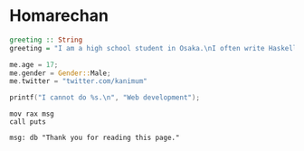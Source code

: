 # Homarechan

```Haskell
greeting :: String
greeting = "I am a high school student in Osaka.\nI often write Haskell, Rust, C and Assembly."
```

```Rust
me.age = 17;
me.gender = Gender::Male;
me.twitter = "twitter.com/kanimum"
```

```C
printf("I cannot do %s.\n", "Web development");
```

```Assembly
mov rax msg
call puts

msg: db "Thank you for reading this page."
```
